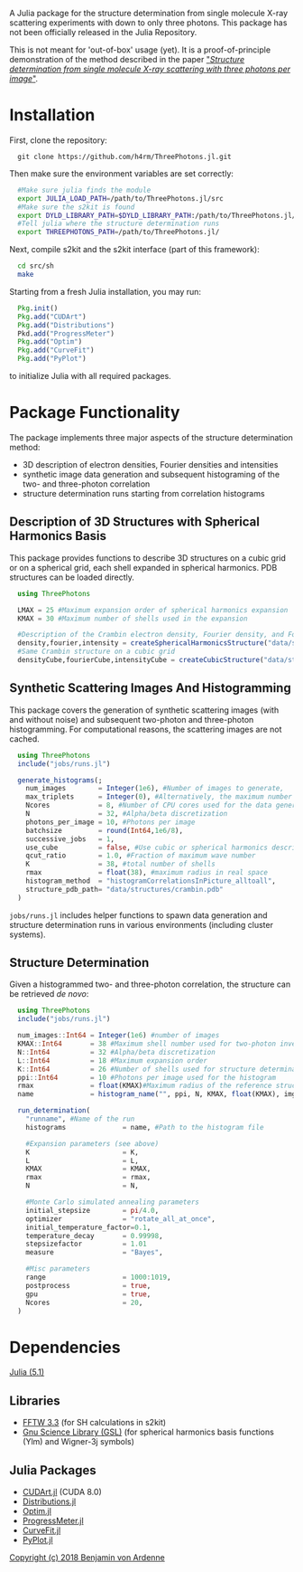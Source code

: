 A Julia package for the structure determination from single molecule X-ray scattering experiments with down to only three photons. This package has not been officially released in the Julia Repository.

This is not meant for 'out-of-box' usage (yet). It is a proof-of-principle demonstration of the method described in the paper ["*Structure determination from single molecule X-ray scattering with three photons per image*"](https://www.nature.com/articles/s41467-018-04830-4).

Installation
=============

First, clone the repository:

```
  git clone https://github.com/h4rm/ThreePhotons.jl.git
```

Then make sure the environment variables are set correctly:

```bash
  #Make sure julia finds the module
  export JULIA_LOAD_PATH=/path/to/ThreePhotons.jl/src
  #Make sure the s2kit is found
  export DYLD_LIBRARY_PATH=$DYLD_LIBRARY_PATH:/path/to/ThreePhotons.jl/src/sh
  #Tell julia where the structure determination runs
  export THREEPHOTONS_PATH=/path/to/ThreePhotons.jl/
```

Next, compile s2kit and the s2kit interface (part of this framework):

```bash
  cd src/sh
  make
```

Starting from a fresh Julia installation, you may run:

```julia
  Pkg.init()
  Pkg.add("CUDArt")
  Pkg.add("Distributions")
  Pkd.add("ProgressMeter")
  Pkg.add("Optim")
  Pkg.add("CurveFit")
  Pkg.add("PyPlot")
```

to initialize Julia with all required packages.

Package Functionality
======================

The package implements three major aspects of the structure determination method:

* 3D description of electron densities, Fourier densities and intensities
* synthetic image data generation and subsequent histograming of the two- and three-photon correlation
* structure determination runs starting from correlation histograms

Description of 3D Structures with Spherical Harmonics Basis
-----------------------------------------------------------
This package provides functions to describe 3D structures on a cubic grid or on a spherical grid, each shell expanded in spherical harmonics. PDB structures can be loaded directly.

```julia
  using ThreePhotons

  LMAX = 25 #Maximum expansion order of spherical harmonics expansion
  KMAX = 30 #Maximum number of shells used in the expansion

  #Description of the Crambin electron density, Fourier density, and Fourier intensity expanded in Spherical Harmonics
  density,fourier,intensity = createSphericalHarmonicsStructure("data/structures/crambin.pdb", LMAX, KMAX, float(KMAX))
  #Same Crambin structure on a cubic grid
  densityCube,fourierCube,intensityCube = createCubicStructure("data/structures/crambin.pdb", 2*KMAX+1, float(KMAX))
```

Synthetic Scattering Images And Histogramming
----------------------------------------------
This package covers the generation of synthetic scattering images (with and without noise) and subsequent two-photon and three-photon histogramming. For computational reasons, the scattering images are not cached.

```julia
  using ThreePhotons
  include("jobs/runs.jl")

  generate_histograms(;
    num_images        = Integer(1e6), #Number of images to generate,
    max_triplets      = Integer(0), #Alternatively, the maximum number of triplets can be limited
    Ncores            = 8, #Number of CPU cores used for the data generation
    N                 = 32, #Alpha/beta discretization
    photons_per_image = 10, #Photons per image
    batchsize         = round(Int64,1e6/8),
    successive_jobs   = 1,
    use_cube          = false, #Use cubic or spherical harmonics description for data generation
    qcut_ratio        = 1.0, #Fraction of maximum wave number
    K                 = 38, #total number of shells
    rmax              = float(38), #maximum radius in real space
    histogram_method  = "histogramCorrelationsInPicture_alltoall",
    structure_pdb_path= "data/structures/crambin.pdb"
  )
```

`jobs/runs.jl` includes helper functions to spawn data generation and structure determination runs in various environments (including cluster systems).

Structure Determination
-----------------------
Given a histogrammed two- and three-photon correlation, the structure can be retrieved *de novo*:

```julia
  using ThreePhotons
  include("jobs/runs.jl")

  num_images::Int64 = Integer(1e6) #number of images
  KMAX::Int64       = 38 #Maximum shell number used for two-photon inversion
  N::Int64          = 32 #Alpha/beta discretization
  L::Int64          = 18 #Maximum expansion order
  K::Int64          = 26 #Number of shells used for structure determination
  ppi::Int64        = 10 #Photons per image used for the histogram
  rmax              = float(KMAX)#Maximum radius of the reference structures
  name              = histogram_name("", ppi, N, KMAX, float(KMAX), img, "") for img in image_list) #histogram file name

  run_determination(
    "runname", #Name of the run
    histograms              = name, #Path to the histogram file

    #Expansion parameters (see above)
    K                       = K,
    L                       = L,
    KMAX                    = KMAX,
    rmax                    = rmax,
    N                       = N,

    #Monte Carlo simulated annealing parameters
    initial_stepsize        = pi/4.0,
    optimizer               = "rotate_all_at_once",
    initial_temperature_factor=0.1,
    temperature_decay       = 0.99998,
    stepsizefactor          = 1.01
    measure                 = "Bayes",

    #Misc parameters
    range                   = 1000:1019,
    postprocess             = true,
    gpu                     = true,
    Ncores                  = 20,
  )
```

Dependencies
==============

[Julia (5.1)](https://julialang.org/downloads/oldreleases.html)

Libraries
---------

* [FFTW 3.3](http://www.fftw.org/) (for SH calculations in s2kit)
* [Gnu Science Library (GSL)](https://www.gnu.org/software/gsl/) (for spherical harmonics basis functions (Ylm) and Wigner-3j symbols)

Julia Packages
------
* [CUDArt.jl](https://github.com/JuliaGPU/CUDArt.jl) (CUDA 8.0)
* [Distributions.jl](https://github.com/JuliaStats/Distributions.jl)
* [Optim.jl](https://github.com/JuliaNLSolvers/Optim.jl)
* [ProgressMeter.jl](https://github.com/timholy/ProgressMeter.jl)
* [CurveFit.jl](https://github.com/pjabardo/CurveFit.jl)
* [PyPlot.jl](https://github.com/JuliaPy/PyPlot.jl)

[Copyright (c) 2018 Benjamin von Ardenne](https://github.com/h4rm/ThreePhotons.jl/blob/master/LICENSE.md)
